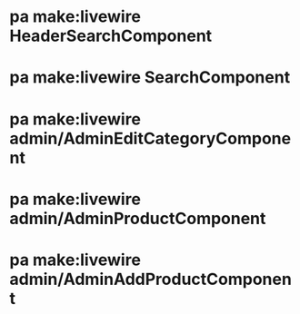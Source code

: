 # pa make:livewire HeaderSearchComponent
# pa make:livewire SearchComponent
# pa make:livewire admin/AdminEditCategoryComponent
# pa make:livewire admin/AdminProductComponent
# pa make:livewire admin/AdminAddProductComponent